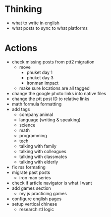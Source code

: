 # Thinking
- what to write in english
- what posts to sync to what platforms

# Actions
- check missing posts from ptt2 migration
    - move
        - phuket day 1
        - phuket day 3
        - ironman impact
    - make sure locations are all tagged
- change the google photo links into native files
- change the ptt post ID to relative links
- math formula formatting
- add tags
    - company animal
    - language (writing & speaking)
    - science
    - math
    - programming
    - tech
    - talking with family
    - talking with colleagues
    - talking with classmates
    - talking with elderly
- fix rss formating
- migrate past posts
    - iron man series
- check if article navigator is what I want
- add games section
    - my js practicing games
- configure english pages
- setup vertical chinese
    - research rtl logic
